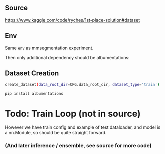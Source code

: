 ## Source
https://www.kaggle.com/code/ryches/1st-place-solution#dataset
## Env 
Same ``env`` as mmsegmentation experiment.

Then only additional dependency should be albumentations:

## Dataset Creation
```bash
create_dataset(data_root_dir=CFG.data_root_dir, dataset_type='train')
```

```commandline
pip install albumentations
```

# Todo: Train Loop (not in source)
However we have train config and example of test dataloader, and model is a nn.Module, so should be quite straight forward.

### (And later inference / ensemble, see source for more code)